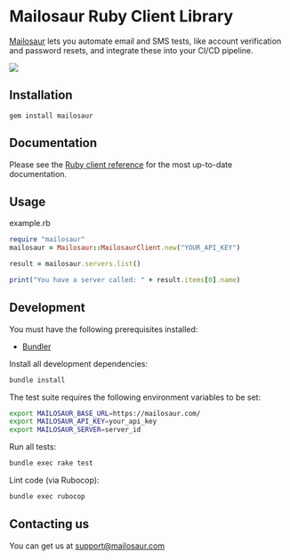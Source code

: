 # Mailosaur Ruby Client Library

[Mailosaur](https://mailosaur.com) lets you automate email and SMS tests, like account verification and password resets, and integrate these into your CI/CD pipeline.

[![](https://github.com/mailosaur/mailosaur-ruby/workflows/CI/badge.svg)](https://github.com/mailosaur/mailosaur-ruby/actions)

## Installation

```
gem install mailosaur
```

## Documentation

Please see the [Ruby client reference](https://mailosaur.com/docs/email-testing/ruby/client-reference/) for the most up-to-date documentation.

## Usage

example.rb

```ruby
require "mailosaur"
mailosaur = Mailosaur::MailosaurClient.new("YOUR_API_KEY")

result = mailosaur.servers.list()

print("You have a server called: " + result.items[0].name)
```

## Development

You must have the following prerequisites installed:

* [Bundler](https://bundler.io/)

Install all development dependencies:

```sh
bundle install
```

The test suite requires the following environment variables to be set:

```sh
export MAILOSAUR_BASE_URL=https://mailosaur.com/
export MAILOSAUR_API_KEY=your_api_key
export MAILOSAUR_SERVER=server_id
```

Run all tests:

```sh
bundle exec rake test
```

Lint code (via Rubocop):

```sh
bundle exec rubocop
```

## Contacting us

You can get us at [support@mailosaur.com](mailto:support@mailosaur.com)
